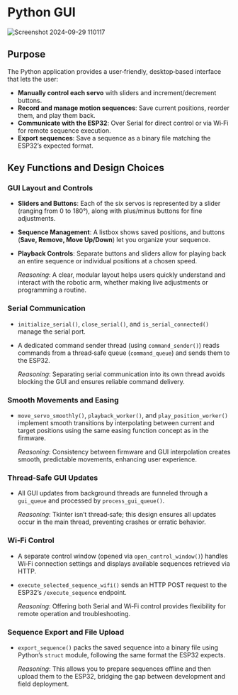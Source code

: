 # Python GUI

![Screenshot 2024-09-29 110117](https://github.com/user-attachments/assets/6fa93b57-b941-446a-996f-649ced8e8788)

## Purpose

The Python application provides a user‑friendly, desktop‑based interface that lets the user:

- **Manually control each servo** with sliders and increment/decrement buttons.
- **Record and manage motion sequences**: Save current positions, reorder them, and play them back.
- **Communicate with the ESP32**: Over Serial for direct control or via Wi‑Fi for remote sequence execution.
- **Export sequences**: Save a sequence as a binary file matching the ESP32’s expected format.

## Key Functions and Design Choices

### GUI Layout and Controls

- **Sliders and Buttons**: Each of the six servos is represented by a slider (ranging from 0 to 180°), along with plus/minus buttons for fine adjustments.
- **Sequence Management**: A listbox shows saved positions, and buttons (**Save, Remove, Move Up/Down**) let you organize your sequence.
- **Playback Controls**: Separate buttons and sliders allow for playing back an entire sequence or individual positions at a chosen speed.

  *Reasoning*: A clear, modular layout helps users quickly understand and interact with the robotic arm, whether making live adjustments or programming a routine.

### Serial Communication

- `initialize_serial()`, `close_serial()`, and `is_serial_connected()` manage the serial port.
- A dedicated command sender thread (using `command_sender()`) reads commands from a thread‑safe queue (`command_queue`) and sends them to the ESP32.

  *Reasoning*: Separating serial communication into its own thread avoids blocking the GUI and ensures reliable command delivery.

### Smooth Movements and Easing

- `move_servo_smoothly()`, `playback_worker()`, and `play_position_worker()` implement smooth transitions by interpolating between current and target positions using the same easing function concept as in the firmware.

  *Reasoning*: Consistency between firmware and GUI interpolation creates smooth, predictable movements, enhancing user experience.

### Thread‑Safe GUI Updates

- All GUI updates from background threads are funneled through a `gui_queue` and processed by `process_gui_queue()`.

  *Reasoning*: Tkinter isn’t thread‑safe; this design ensures all updates occur in the main thread, preventing crashes or erratic behavior.

### Wi‑Fi Control

- A separate control window (opened via `open_control_window()`) handles Wi‑Fi connection settings and displays available sequences retrieved via HTTP.
- `execute_selected_sequence_wifi()` sends an HTTP POST request to the ESP32’s `/execute_sequence` endpoint.

  *Reasoning*: Offering both Serial and Wi‑Fi control provides flexibility for remote operation and troubleshooting.

### Sequence Export and File Upload

- `export_sequence()` packs the saved sequence into a binary file using Python’s `struct` module, following the same format the ESP32 expects.

  *Reasoning*: This allows you to prepare sequences offline and then upload them to the ESP32, bridging the gap between development and field deployment.
